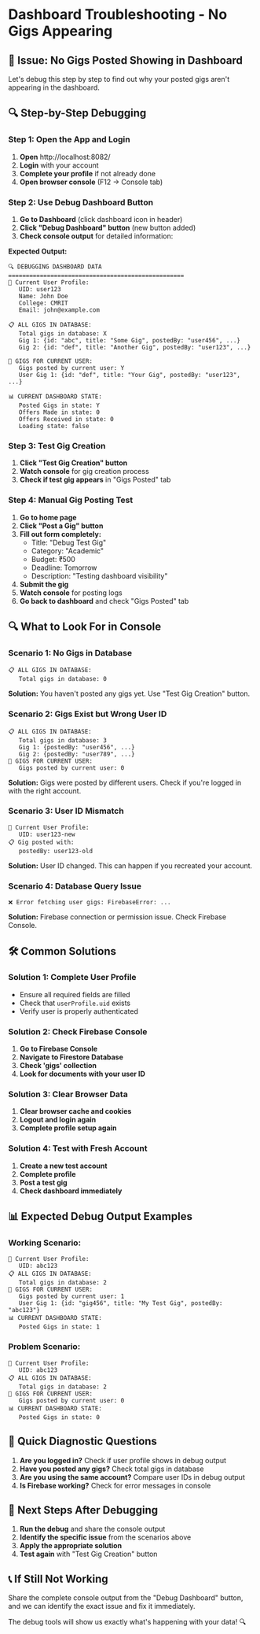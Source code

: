 # Dashboard Troubleshooting - No Gigs Appearing

## 🚨 **Issue: No Gigs Posted Showing in Dashboard**

Let's debug this step by step to find out why your posted gigs aren't appearing in the dashboard.

## 🔍 **Step-by-Step Debugging**

### **Step 1: Open the App and Login**
1. **Open** http://localhost:8082/
2. **Login** with your account
3. **Complete your profile** if not already done
4. **Open browser console** (F12 → Console tab)

### **Step 2: Use Debug Dashboard Button**
1. **Go to Dashboard** (click dashboard icon in header)
2. **Click "Debug Dashboard" button** (new button added)
3. **Check console output** for detailed information:

**Expected Output:**
```
🔍 DEBUGGING DASHBOARD DATA
==================================================
👤 Current User Profile:
   UID: user123
   Name: John Doe
   College: CMRIT
   Email: john@example.com

📋 ALL GIGS IN DATABASE:
   Total gigs in database: X
   Gig 1: {id: "abc", title: "Some Gig", postedBy: "user456", ...}
   Gig 2: {id: "def", title: "Another Gig", postedBy: "user123", ...}

🎯 GIGS FOR CURRENT USER:
   Gigs posted by current user: Y
   User Gig 1: {id: "def", title: "Your Gig", postedBy: "user123", ...}

📊 CURRENT DASHBOARD STATE:
   Posted Gigs in state: Y
   Offers Made in state: 0
   Offers Received in state: 0
   Loading state: false
```

### **Step 3: Test Gig Creation**
1. **Click "Test Gig Creation" button**
2. **Watch console** for gig creation process
3. **Check if test gig appears** in "Gigs Posted" tab

### **Step 4: Manual Gig Posting Test**
1. **Go to home page**
2. **Click "Post a Gig" button**
3. **Fill out form completely:**
   - Title: "Debug Test Gig"
   - Category: "Academic"
   - Budget: ₹500
   - Deadline: Tomorrow
   - Description: "Testing dashboard visibility"
4. **Submit the gig**
5. **Watch console** for posting logs
6. **Go back to dashboard** and check "Gigs Posted" tab

## 🔍 **What to Look For in Console**

### **Scenario 1: No Gigs in Database**
```
📋 ALL GIGS IN DATABASE:
   Total gigs in database: 0
```
**Solution:** You haven't posted any gigs yet. Use "Test Gig Creation" button.

### **Scenario 2: Gigs Exist but Wrong User ID**
```
📋 ALL GIGS IN DATABASE:
   Total gigs in database: 3
   Gig 1: {postedBy: "user456", ...}
   Gig 2: {postedBy: "user789", ...}
🎯 GIGS FOR CURRENT USER:
   Gigs posted by current user: 0
```
**Solution:** Gigs were posted by different users. Check if you're logged in with the right account.

### **Scenario 3: User ID Mismatch**
```
👤 Current User Profile:
   UID: user123-new
📋 Gig posted with:
   postedBy: user123-old
```
**Solution:** User ID changed. This can happen if you recreated your account.

### **Scenario 4: Database Query Issue**
```
❌ Error fetching user gigs: FirebaseError: ...
```
**Solution:** Firebase connection or permission issue. Check Firebase Console.

## 🛠️ **Common Solutions**

### **Solution 1: Complete User Profile**
- Ensure all required fields are filled
- Check that `userProfile.uid` exists
- Verify user is properly authenticated

### **Solution 2: Check Firebase Console**
1. **Go to Firebase Console**
2. **Navigate to Firestore Database**
3. **Check 'gigs' collection**
4. **Look for documents with your user ID**

### **Solution 3: Clear Browser Data**
1. **Clear browser cache and cookies**
2. **Logout and login again**
3. **Complete profile setup again**

### **Solution 4: Test with Fresh Account**
1. **Create a new test account**
2. **Complete profile**
3. **Post a test gig**
4. **Check dashboard immediately**

## 📊 **Expected Debug Output Examples**

### **Working Scenario:**
```
👤 Current User Profile:
   UID: abc123
📋 ALL GIGS IN DATABASE:
   Total gigs in database: 2
🎯 GIGS FOR CURRENT USER:
   Gigs posted by current user: 1
   User Gig 1: {id: "gig456", title: "My Test Gig", postedBy: "abc123"}
📊 CURRENT DASHBOARD STATE:
   Posted Gigs in state: 1
```

### **Problem Scenario:**
```
👤 Current User Profile:
   UID: abc123
📋 ALL GIGS IN DATABASE:
   Total gigs in database: 2
🎯 GIGS FOR CURRENT USER:
   Gigs posted by current user: 0
📊 CURRENT DASHBOARD STATE:
   Posted Gigs in state: 0
```

## 🎯 **Quick Diagnostic Questions**

1. **Are you logged in?** Check if user profile shows in debug output
2. **Have you posted any gigs?** Check total gigs in database
3. **Are you using the same account?** Compare user IDs in debug output
4. **Is Firebase working?** Check for error messages in console

## 🚀 **Next Steps After Debugging**

1. **Run the debug** and share the console output
2. **Identify the specific issue** from the scenarios above
3. **Apply the appropriate solution**
4. **Test again** with "Test Gig Creation" button

## 📞 **If Still Not Working**

Share the complete console output from the "Debug Dashboard" button, and we can identify the exact issue and fix it immediately.

The debug tools will show us exactly what's happening with your data! 🔍
